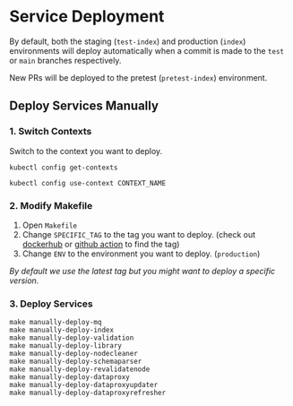 # Service Deployment

By default, both the staging (`test-index`) and production (`index`) environments will deploy automatically when a commit is made to the `test` or `main` branches respectively.

New PRs will be deployed to the pretest (`pretest-index`) environment.

## Deploy Services Manually

### 1. Switch Contexts

Switch to the context you want to deploy.

```
kubectl config get-contexts

kubectl config use-context CONTEXT_NAME
```

### 2. Modify Makefile

1. Open `Makefile`
2. Change `SPECIFIC_TAG` to the tag you want to deploy. (check out [dockerhub](https://hub.docker.com/r/murmurations/index/tags) or [github action](https://github.com/MurmurationsNetwork/MurmurationsServices/runs/3836865026?check_suite_focus=true#step:4:191) to find the tag)
3. Change `ENV` to the environment you want to deploy. (`production`)

_By default we use the latest tag but you might want to deploy a specific version._

### 3. Deploy Services

```
make manually-deploy-mq
make manually-deploy-index
make manually-deploy-validation
make manually-deploy-library
make manually-deploy-nodecleaner
make manually-deploy-schemaparser
make manually-deploy-revalidatenode
make manually-deploy-dataproxy
make manually-deploy-dataproxyupdater
make manually-deploy-dataproxyrefresher
```
